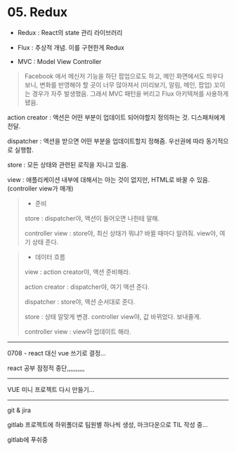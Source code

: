 # 05. Redux

- Redux : React의 state 관리 라이브러리

- Flux : 추상적 개념. 이를 구현한게 Redux
- MVC : Model View Controller

> Facebook 에서 메신저 기능을 하단 팝업으로도 하고, 메인 화면에서도 띄우다보니, 변화를 반영해야 할 곳이 너무 많아져서 (미리보기, 알림, 메인, 팝업) 꼬이는 경우가 자주 발생했음. 그래서 MVC 패턴을 버리고 Flux 아키텍쳐를 사용하게 됐음.



action creator : 액션은 어떤 부분이 업데이트 되어야할지 정의하는 것. 디스패처에게 전달.

dispatcher : 액션을 받으면 어떤 부분을 업데이트할지 정해줌. 우선권에 따라 동기적으로 실행함.

store : 모든 상태와 관련된 로직을 지니고 있음.

view : 애플리케이션 내부에 대해서는 아는 것이 없지만, HTML로 바꿀 수 있음. (controller view가 매개)



> - 준비
>
> store : dispatcher야, 액션이 들어오면 나한테 말해.
>
> controller view : store야, 최신 상태가 뭐냐? 바뀔 때마다 알려줘. view야, 여기 상태 준다.

> - 데이터 흐름
>
> view : action creator야, 액션 준비해라.
>
> action creator : dispatcher야, 여기 액션 준다.
>
> dispatcher : store야, 액션 순서대로 준다.
>
> store : 상태 알맞게 변경. controller view야, 값 바뀌었다. 보내줄게.
>
> controller view : view야 업데이트 해라.





<hr/>

0708 - react 대신 vue 쓰기로 결정...

react 공부 잠정적 중단,,,,,,,,,,



<HR/>

VUE 미니 프로젝트 다시 만들기...



<hr/>



git & jira



gitlab 프로젝트에 하위폴더로 팀원별 하나씩 생성, 마크다운으로 TIL 작성 중...

gitlab에 푸쉬중
